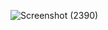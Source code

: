 
![Screenshot (2390)](https://github.com/bintangsyah/Calculator_BMI/assets/109029241/a6ad7a2f-4a8d-4067-ac40-d63a7b562567)
